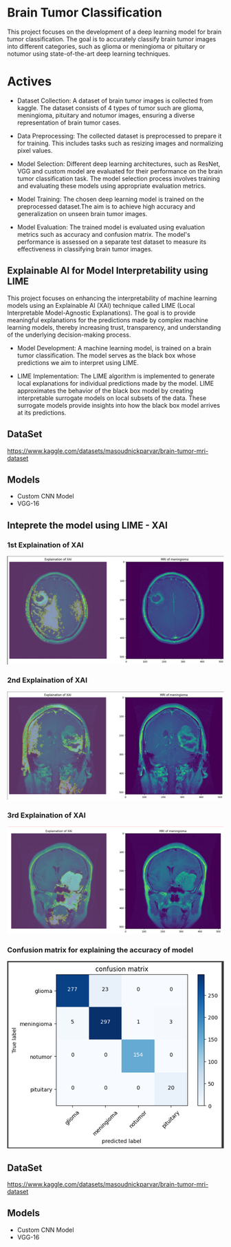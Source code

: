 
# Brain Tumor Classification

This project focuses on the development of a deep learning model for brain tumor classification. The goal is to accurately classify brain tumor images into different categories, such as glioma or meningioma or pituitary or notumor using state-of-the-art deep learning techniques. 

# Actives
* Dataset Collection: A dataset of brain tumor images is collected from kaggle. The dataset consists of 4 types of tumor such are  glioma, meningioma, pituitary and notumor images, ensuring a diverse representation of brain tumor cases.


* Data Preprocessing: The collected dataset is preprocessed to prepare it for training. This includes tasks such as resizing images and normalizing pixel values.

* Model Selection: Different deep learning architectures, such as ResNet, VGG and custom model are evaluated for their performance on the brain tumor classification task. The model selection process involves training and evaluating these models using appropriate evaluation metrics.

* Model Training: The chosen deep learning model is trained on the preprocessed dataset.The aim is to achieve high accuracy and generalization on unseen brain tumor images.

* Model Evaluation: The trained model is evaluated using  evaluation metrics such as accuracy and confusion matrix. The model's performance is assessed on a separate test dataset to measure its effectiveness in classifying brain tumor images.




## Explainable AI for Model Interpretability using LIME
This project focuses on enhancing the interpretability of machine learning models using an Explainable AI (XAI) technique called LIME (Local Interpretable Model-Agnostic Explanations). The goal is to provide meaningful explanations for the predictions made by complex machine learning models, thereby increasing trust, transparency, and understanding of the underlying decision-making process.

* Model Development: A machine learning model, is trained on a brain tumor classification. The model serves as the black box whose predictions we aim to interpret using LIME.

* LIME Implementation: The LIME algorithm is implemented to generate local explanations for individual predictions made by the model. LIME approximates the behavior of the black box model by creating interpretable surrogate models on local subsets of the data. These surrogate models provide insights into how the black box model arrives at its predictions.
## DataSet
https://www.kaggle.com/datasets/masoudnickparvar/brain-tumor-mri-dataset

## Models
* Custom CNN Model 
* VGG-16


## Inteprete the model using LIME - XAI

### 1st Explaination of XAI
![App Screenshot](https://github.com/MorningStarTM/brain_cancer_detection/blob/main/screenshots/XAI-2.PNG?raw=true)

### 2nd Explaination of XAI
![App Screenshot](https://github.com/MorningStarTM/brain_cancer_detection/blob/main/screenshots/XAI-3.PNG?raw=true)

### 3rd Explaination of XAI
![App Screenshot](https://github.com/MorningStarTM/brain_cancer_detection/blob/main/screenshots/XAI.PNG?raw=true)

### Confusion matrix for explaining the accuracy of model
![App Screenshot](https://github.com/MorningStarTM/brain_cancer_detection/blob/main/screenshots/cm.PNG?raw=true)
## DataSet
https://www.kaggle.com/datasets/masoudnickparvar/brain-tumor-mri-dataset

## Models
* Custom CNN Model 
* VGG-16

